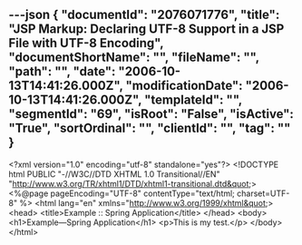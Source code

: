 ---json
{
  "documentId": "2076071776",
  "title": "JSP Markup: Declaring UTF-8 Support in a JSP File with UTF-8 Encoding",
  "documentShortName": "",
  "fileName": "",
  "path": "",
  "date": "2006-10-13T14:41:26.000Z",
  "modificationDate": "2006-10-13T14:41:26.000Z",
  "templateId": "",
  "segmentId": "69",
  "isRoot": "False",
  "isActive": "True",
  "sortOrdinal": "",
  "clientId": "",
  "tag": ""
}
---

&lt;?xml version=&quot;1.0&quot; encoding=&quot;utf-8&quot; standalone=&quot;yes&quot;?&gt;
&lt;!DOCTYPE html PUBLIC &quot;-//W3C//DTD XHTML 1.0 Transitional//EN&quot; &quot;http://www.w3.org/TR/xhtml1/DTD/xhtml1-transitional.dtd&quot;&gt;
&lt;%@page pageEncoding=&quot;UTF-8&quot; contentType=&quot;text/html; charset=UTF-8&quot; %&gt;
&lt;html lang=&quot;en&quot; xmlns=&quot;http://www.w3.org/1999/xhtml&quot;&gt;
&lt;head&gt;
    &lt;title&gt;Example :: Spring Application&lt;/title&gt;
&lt;/head&gt;
&lt;body&gt;
    &lt;h1&gt;Example—Spring Application&lt;/h1&gt;
    &lt;p&gt;This is my test.&lt;/p&gt;
&lt;/body&gt;
&lt;/html&gt;
